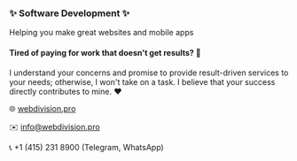 ### ✨ Software Development ✨

Helping you make great websites and mobile apps

#### **Tired of paying for work that doesn't get results?** 🤔

I understand your concerns and promise to provide result-driven services to your needs; otherwise, I won't take on a task. I believe that your success directly contributes to mine. ❤️

🌐 [webdivision.pro](https://webdivision.pro)

✉️ info@webdivision.pro

📞 +1 (415) 231 8900 (Telegram, WhatsApp)
